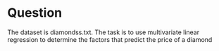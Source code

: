 # Question
The dataset is diamondss.txt. The task is to use multivariate linear regression to determine the factors that predict the price of a diamond
